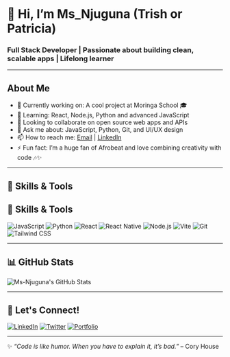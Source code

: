 # 👋 Hi, I’m Ms_Njuguna (Trish or Patricia)

### Full Stack Developer | Passionate about building clean, scalable apps | Lifelong learner

---

## About Me

- 🔭 Currently working on: A cool project at Moringa School 🎓
- 🌱 Learning: React, Node.js, Python and advanced JavaScript
- 👯 Looking to collaborate on open source web apps and APIs
- 💬 Ask me about: JavaScript, Python, Git, and UI/UX design
- 📫 How to reach me: [Email](mailto:patricianjuguna084@gmail.com) | [LinkedIn](https://linkedin.com/in/patricianjuguna)
- ⚡ Fun fact: I’m a huge fan of Afrobeat and love combining creativity with code 🎶✨

---

## 🔧 Skills & Tools

## 🔧 Skills & Tools

![JavaScript](https://img.shields.io/badge/-JavaScript-F7DF1E?style=flat-square&logo=javascript&logoColor=black)
![Python](https://img.shields.io/badge/-Python-3776AB?style=flat-square&logo=python&logoColor=white)
![React](https://img.shields.io/badge/-React-61DAFB?style=flat-square&logo=react&logoColor=black)
![React Native](https://img.shields.io/badge/-React_Native-61DAFB?style=flat-square&logo=react&logoColor=black)
![Node.js](https://img.shields.io/badge/-Node.js-339933?style=flat-square&logo=node.js&logoColor=white)
![Vite](https://img.shields.io/badge/-Vite-646CFF?style=flat-square&logo=vite&logoColor=white)
![Git](https://img.shields.io/badge/-Git-F05032?style=flat-square&logo=git&logoColor=white)
![Tailwind CSS](https://img.shields.io/badge/-Tailwind_CSS-06B6D4?style=flat-square&logo=tailwind-css&logoColor=white)


---

## 📊 GitHub Stats

<!-- GitHub Readme Stats Card -->
![Ms-Njuguna's GitHub Stats](https://github-readme-stats.vercel.app/api?username=Ms-Njuguna&show_icons=true&theme=radical)


---

## 🔗 Let's Connect!

[![LinkedIn](https://img.shields.io/badge/-LinkedIn-0077B5?style=flat-square&logo=linkedin&logoColor=white)](https://linkedin.com/in/patricianjuguna)
[![Twitter](https://img.shields.io/badge/-Twitter-1DA1F2?style=flat-square&logo=twitter&logoColor=white)](https://twitter.com/yourhandle)
[![Portfolio](https://img.shields.io/badge/-Portfolio-000000?style=flat-square&logo=github&logoColor=white)](https://yourportfolio.com)

---

✨ _“Code is like humor. When you have to explain it, it’s bad.”_ – Cory House


